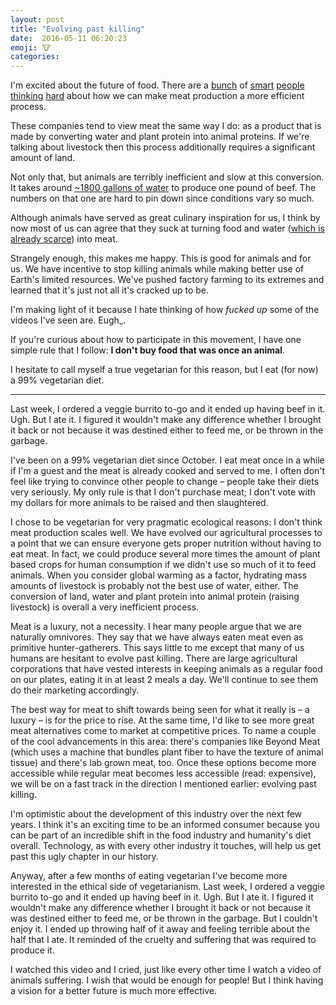 ```yaml
---
layout: post
title: "Evolving past killing"
date:  2016-05-11 06:20:23
emoji: 🐮
categories:
---
```


I'm excited about the future of food. There are a [bunch][impossible-foods] of
[smart][beyond-meat] [people][gates-future-food] [thinking][mosa-meat]
[hard][memphis-meats] about how we can make meat production a more efficient
process.

These companies tend to view meat the same way I do: as a product that is made
by converting water and plant protein into animal proteins. If we're talking
about livestock then this process additionally requires a significant amount of
land.

Not only that, but animals are terribly inefficient and slow at this conversion.
It takes around [~1800 gallons of water][water-beef] to produce one pound of beef.
The numbers on that one are hard to pin down since conditions vary so much.

Although animals have served as great culinary inspiration for us, I think by now
most of us can agree that they suck at turning food and water
([which is already scarce][water-scarcity]) into meat.

Strangely enough, this makes me happy. This is good for animals and for us. We
have incentive to stop killing animals while making better use of Earth's limited
resources. We've pushed factory farming to its extremes and learned that it's
just not all it's cracked up to be.

I'm making light of it because I hate thinking of how _fucked up_ some of the
videos I've seen are. Eugh_.

If you're curious about how to participate in this movement, I have one simple
rule that I follow: **I don't buy food that was once an animal**.

I hesitate to call myself a true vegetarian for this reason, but I eat (for now)
a 99% vegetarian diet.

----

Last week, I ordered a veggie burrito to-go and it ended up having beef in it.
Ugh. But I ate it. I figured it wouldn't make any difference whether I brought
it back or not because it was destined either to feed me, or be thrown in the
garbage.

I've been on a 99% vegetarian diet since October. I eat meat once in a while if
I'm a guest and the meat is already cooked and served to me. I often don't feel
like trying to convince other people to change – people take their diets very
seriously. My only rule is that I don't purchase meat; I don't vote with my
dollars for more animals to be raised and then slaughtered.

I chose to be vegetarian for very pragmatic ecological reasons: I don't think
meat production scales well. We have evolved our agricultural processes to a
point that we can ensure everyone gets proper nutrition without having to eat
meat. In fact, we could produce several more times the amount of plant based
crops for human consumption if we didn't use so much of it to feed animals.
When you consider global warming as a factor, hydrating mass amounts of
livestock is probably not the best use of water, either. The conversion of
land, water and plant protein into animal protein (raising livestock) is overall
a very inefficient process.

Meat is a luxury, not a necessity. I hear many people argue that we are naturally
omnivores. They say that we have always eaten meat even as primitive
hunter-gatherers. This says little to me except that many of us humans are
hesitant to evolve past killing. There are large agricultural corporations that
have vested interests in keeping animals as a regular food on our plates, eating
it in at least 2 meals a day. We'll continue to see them do their marketing
accordingly.

The best way for meat to shift towards being seen for what it really is – a
luxury – is for the price to rise. At the same time, I'd like to see more great
meat alternatives come to market at competitive prices. To name a couple of the
cool advancements in this area: there's companies like Beyond Meat (which uses
a machine that bundles plant fiber to have the texture of animal tissue) and
there's lab grown meat, too. Once these options become more accessible while
regular meat becomes less accessible (read: expensive), we will be on a fast
track in the direction I mentioned earlier: evolving past killing.

I'm optimistic about the development of this industry over the next few years.
I think it's an exciting time to be an informed consumer because you can be part
of an incredible shift in the food industry and humanity's diet overall.
Technology, as with every other industry it touches, will help us get past this
ugly chapter in our history.

Anyway, after a few months of eating vegetarian I've become more interested in
the ethical side of vegetarianism. Last week, I ordered a veggie burrito to-go
and it ended up having beef in it. Ugh. But I ate it. I figured it wouldn't make
any difference whether I brought it back or not because it was destined either
to feed me, or be thrown in the garbage. But I couldn't enjoy it. I ended up
throwing half of it away and feeling terrible about the half that I ate. It
reminded of the cruelty and suffering that was required to produce it.

I watched this video and I cried, just like every other time I watch a video of
animals suffering. I wish that would be enough for people! But I think having a
vision for a better future is much more effective.

[impossible-foods]: //impossiblefoods.com/
[beyond-meat]: //beyondmeat.com/
[memphis-meats]: //www.memphismeats.com/
[mosa-meat]: //www.bbc.com/news/science-environment-34540193
[gates-future-food]: //www.gatesnotes.com/About-Bill-Gates/Future-of-Food
[water-beef]: //foodtank.com/news/2013/12/why-meat-eats-resources
[water-scarcity]: //www.worldwildlife.org/threats/water-scarcity
